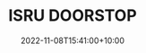 ---
date: 2022-11-08T15:41:00+10:00
description: Bespoke doorstop crafted out of plywood, steel and gold by @marsyard_overshoe
draft: false
icon: 2022-11-08-isru-doorstop.webp
language: en
title: ISRU DOORSTOP
link: http://aaronehankins.com/store/isru-doorstop-pharrell-williams
alt: A photo of a gold accented stop holding a door open.

---